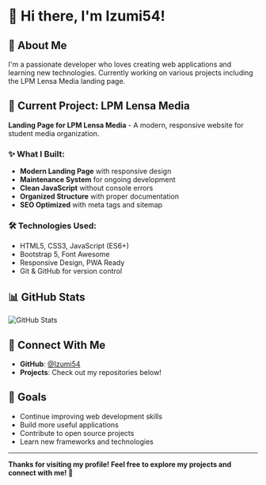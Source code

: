 # 👋 Hi there, I'm Izumi54!

## 🚀 **About Me**
I'm a passionate developer who loves creating web applications and learning new technologies. Currently working on various projects including the LPM Lensa Media landing page.

## 🌟 **Current Project: LPM Lensa Media**
**Landing Page for LPM Lensa Media** - A modern, responsive website for student media organization.

### ✨ **What I Built:**
- **Modern Landing Page** with responsive design
- **Maintenance System** for ongoing development
- **Clean JavaScript** without console errors
- **Organized Structure** with proper documentation
- **SEO Optimized** with meta tags and sitemap

### 🛠️ **Technologies Used:**
- HTML5, CSS3, JavaScript (ES6+)
- Bootstrap 5, Font Awesome
- Responsive Design, PWA Ready
- Git & GitHub for version control

## 📊 **GitHub Stats**
![GitHub Stats](https://github-readme-stats.vercel.app/api?username=Izumi54&show_icons=true&theme=radical)

## 🔗 **Connect With Me**
- **GitHub**: [@Izumi54](https://github.com/Izumi54)
- **Projects**: Check out my repositories below!

## 🎯 **Goals**
- Continue improving web development skills
- Build more useful applications
- Contribute to open source projects
- Learn new frameworks and technologies

---

**Thanks for visiting my profile! Feel free to explore my projects and connect with me! 🚀**

